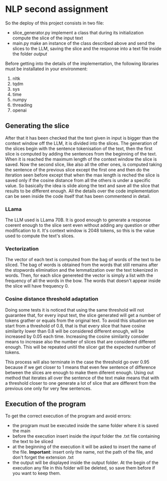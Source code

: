 # NLP second assignment 

So the deploy of this project consists in two file:
 - slice_generator.py implement a class that during its initialization compute the slice of the input text
 - main.py make an instance of the class described above and send the slices to the LLM, saving the slice and the response into a text file inside the folder _output_

Before getting into the details of the implementation, the following libraries must be installated in your environment:
  1. nltk
  2. tqdm
  3. sys
  4. time
  5. numpy
  6. threading
  8. openai

## Generating the slice
After that it has been checked that the text given in input is bigger than the context window off the LLM, it is divided into the slices. The generation of the slices begin with the sentence tokenisation of the text, then the first slice is computed by adding the sentences from the beginning of the text. When it is reached the maximum length of the context window the slice is saved. Now the second slice, like also all the other ones, is computed taking the sentence of the previous slice except the first one and then do the iteration seen before except that when the max length is reched the slice is saved only if the cosine distance from all the others is under a specific value. 
So basically the idea is slide along the text and save all the slice that results to be different enough. 
All the details over the code implementation can be seen inside the code itself that has been commentend in detail. 

### LLama
The LLM used is LLama 70B. It is good enough to generate a response coerent enough to the slice sent even without adding any question or other modification to it. It's context window is 2048 tokens, so this is the value used to compute the text's slices. 

### Vectorization
The vector of each text is computed from the bag of words of the text to be sliced. The bag of words is obtained from the words that still remains after the stopwords elimination and the lemmatization over the text tokenized in words. Then, for each slice genereted the vector is simply a list with the frequency of all the words in the bow. The words that doesn't appear inside the slice will have frequency 0.  

### Cosine distance threshold adaptation
Doing some tests it is noticed that using the same threshold will not guarantee that, for every input text, the slice generated will get a number of tokens grather or equals from the original text. To avoid this situation we start from a threshold of 0.8, that is that every slice that have cosine similarity lower than 0.8 will be considered different enough, will be increased by 0.05 each time. Increasing the cosine similarity consider means to increase also the number of slices that are considered different enough. This will be repeated unitil the slicer gat the expected number of tokens.

This process will also terminate in the case the threshold go over 0.95 because if we get closer to 1  means that even few sentence of difference between the slices are enough to make them diferent enough. Using out method that iterates all over the sentence of the text make means that with a threshold closer to one generate a lot of slice that are different from the previous one only for very few sentences.

## Execution of the program
To get the correct execution of the program and avoid errors:
  - the program must be executed inside the same folder where it is saved the main
  - before the execution insert inside the _input_ folder the .txt file containing the text to be sliced
  - at the beginning of the execution it will be asked to insert the name of the file. **Important**: insert only the name, not the path of the file, and don't forget the extension .txt
  - the output will be displayed inside the output folder. At the begin of the execution any file in this folder will be deleted, so save them before if you want to keep them.